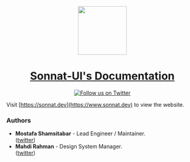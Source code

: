 <div align="center">
  <a href="https://www.sonnat.dev">
    <img src="https://raw.githubusercontent.com/sonnat/sonnat-ui/next/sonnat.svg" height="128">
    <h1 align="center">Sonnat-UI's Documentation</h1>
  </a>
</div>

<div align="center">

[![Follow us on Twitter](https://img.shields.io/twitter/follow/sonnatdesign?color=EE3F7C&label=follow%20us%20on%20twitter&style=for-the-badge)](https://twitter.com/sonnatdesign)

</div>

Visit [https://sonnat.dev](https://www.sonnat.dev) to view the website.

### Authors

- **Mostafa Shamsitabar** - Lead Engineer / Maintainer.<br/>([twitter](https://twitter.com/mimshins))
- **Mahdi Rahman** - Design System Manager.<br/>([twitter](https://twitter.com/bblndtctv))
